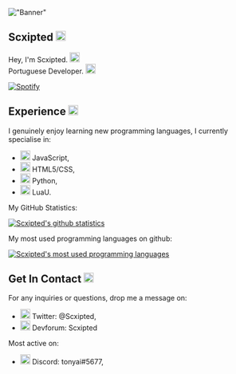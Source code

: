 !["Banner"](https://doy2mn9upadnk.cloudfront.net/uploads/default/optimized/4X/7/c/2/7c2aa4aacb769fab0f41129470ddc3807b520a51_2_690x172.png)
 
## Scxipted <img height="20" width="20" src="https://emoji.gg/assets/emoji/6989_cat_smile.png" />
 
Hey, I'm Scxipted. <img height="20" width="20" src="https://emoji.gg/assets/emoji/2112_wave_animated.gif" />  
Portuguese Developer. <img height="20" width="20" src="https://emoji.gg/assets/emoji/2800_portugalparrot.gif" />
 
 
[![Spotify](https://scxipted.vercel.app/api/spotify)](https://open.spotify.com/user/scxipted)

 
## Experience <img height="20" width="20" src="https://emoji.gg/assets/emoji/1169_ablobwobwork.gif" />
 
I genuinely enjoy learning new programming languages, I currently specialise in:
 
- <img height="20" width="20" src="https://cdn.jsdelivr.net/npm/simple-icons@v4/icons/javascript.svg" /> JavaScript,
- <img height="20" width="20" src="https://cdn.jsdelivr.net/npm/simple-icons@v4/icons/html5.svg" /> HTML5/CSS,
- <img height="20" width="20" src="https://cdn.jsdelivr.net/npm/simple-icons@v4/icons/python.svg" /> Python, 
- <img height="20" width="20" src="https://cdn.jsdelivr.net/npm/simple-icons@v4/icons/lua.svg" /> LuaU.
 
 My GitHub Statistics: 
 
[![Scxipted's github statistics](https://github-readme-stats.vercel.app/api?username=Scxipted)](https://github.com/Scxipted)


  
 My most used programming languages on github:
  
[![Scxipted's most used programming languages](https://github-readme-stats.vercel.app/api/top-langs/?username=anuraghazra&layout=compact)](https://github.com/Scxipted)

## Get In Contact <img height="20" width="20" src="https://emoji.gg/assets/emoji/2232_Cowboy132.gif" /> 
 
For any inquiries or questions, drop me a message on:
 
- <img height="20" width="20" src="https://emoji.gg/assets/emoji/9463_twitter_squircle_icon.png" /> Twitter: @Scxipted,
- <img height="20" width="20" src="https://emoji.gg/assets/emoji/1821_roblox_squircle_icon.png" /> Devforum: Scxipted

Most active on:

- <img height="20" width="20" src="https://emoji.gg/assets/emoji/2232_Cowboy132.gif" />   Discord: tonyai#5677,
